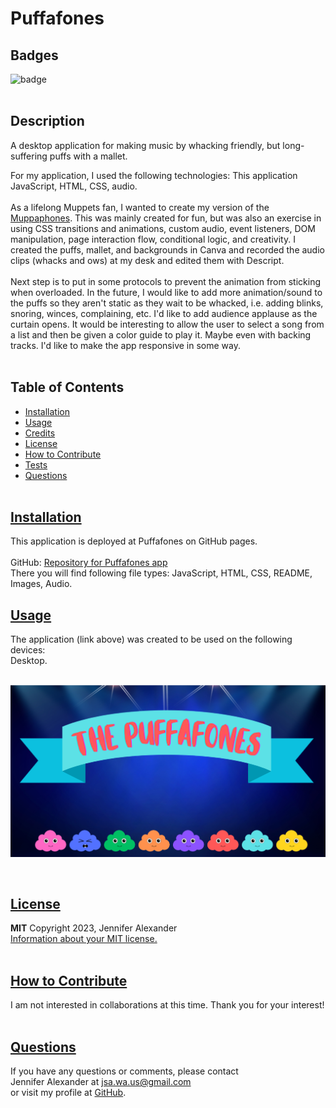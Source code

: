   # Puffafones


  ## Badges
  ![badge](https://img.shields.io/badge/license-MIT-blue)
  <br><br>
  

  ## Description
  A desktop application for making music by whacking friendly, but long-suffering puffs with a mallet.
  <br>

  For my application, I used the following technologies: This application JavaScript, HTML, CSS, audio.
  <br><br>
  As a lifelong Muppets fan, I wanted to create my version of the [Muppaphones](https://www.youtube.com/watch?v=p1YAUeOk2Hk). This was mainly created for fun, but was also an exercise in using CSS transitions and animations, custom audio, event listeners, DOM manipulation, page interaction flow, conditional logic, and creativity. I created the puffs, mallet, and backgrounds in Canva and recorded the audio clips (whacks and ows) at my desk and edited them with Descript. 
  <br><br>
  Next step is to put in some protocols to prevent the animation from sticking when overloaded. In the future, I would like to add more animation/sound to the puffs so they aren't static as they wait to be whacked, i.e. adding blinks, snoring, winces, complaining, etc. I'd like to add audience applause as the curtain opens. It would be interesting to allow the user to select a song from a list and then be given a color guide to play it. Maybe even with backing tracks. I'd like to make the app responsive in some way. 
  <br><br>

## Table of Contents
  - [Installation](#installation)
  - [Usage](#usage)
  - [Credits](#credits)
  - [License](#license)
  - [How to Contribute](#how-to-contribute)
  - [Tests](#tests)
  - [Questions](#questions)
  <br><br>

  ## [Installation](#table-of-contents)
  This application is deployed at Puffafones on GitHub pages. <br>
  <br>
  GitHub: [Repository for Puffafones app](https://github.com/jsalexan/muppafones) <br>
  There you will find following file types: 
   JavaScript, HTML, CSS, README, Images, Audio.
  <br>

## [Usage](#table-of-contents)
  The application (link above) was created to be used on the following devices:<br> 
   Desktop.<br><br>
  

  ![Screen capture.](/images/Screenshot%20(489).png)

  <br>

  ## [License](#table-of-contents)
  **MIT** Copyright 2023, Jennifer Alexander<br>
  [Information about your MIT license.](https://opensource.org/licenses/MIT)
  <br><br>
  

  ## [How to Contribute](#table-of-contents)
  I am not interested in collaborations at this time. Thank you for your interest!
  <br><br>

   ## [Questions](#table-of-contents)
  If you have any questions or comments, please contact <br>Jennifer Alexander at jsa.wa.us@gmail.com <br>or visit my profile at [GitHub](https://github.com/jsalexan/).